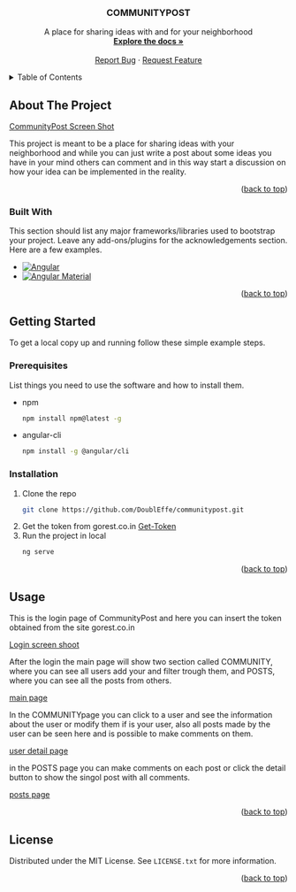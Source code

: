 <a name="readme-top"></a>


<!-- PROJECT LOGO -->
<br />
<div align="center">
 
  <h3 align="center">COMMUNITYPOST</h3>

  <p align="center">
    A place for sharing ideas with and for your neighborhood
    <br />
    <a href="https://github.com/DoublEffe/communitypost"><strong>Explore the docs »</strong></a>
    <br />
    <br />
    <a href="https://github.com/DoublEffe/communitypost/issues">Report Bug</a>
    ·
    <a href="https://github.com/DoublEffe/communitypost/issues">Request Feature</a>
  </p>
</div>



<!-- TABLE OF CONTENTS -->
<details>
  <summary>Table of Contents</summary>
  <ol>
    <li>
      <a href="#about-the-project">About The Project</a>
      <ul>
        <li><a href="#built-with">Built With</a></li>
      </ul>
    </li>
    <li>
      <a href="#getting-started">Getting Started</a>
      <ul>
        <li><a href="#prerequisites">Prerequisites</a></li>
        <li><a href="#installation">Installation</a></li>
      </ul>
    </li>
    <li><a href="#usage">Usage</a></li>
    <li><a href="#license">License</a></li>
  </ol>
</details>



<!-- ABOUT THE PROJECT -->
## About The Project

[CommunityPost Screen Shot](https://github.com/DoublEffe/communitypost/blob/main/Screenshot%20community.png)

This project is meant to be a place for sharing ideas with your neighborhood and while you can just write a post about some ideas you have in your mind
others can comment and in this way start a discussion on how your idea can be implemented in the reality.

<p align="right">(<a href="#readme-top">back to top</a>)</p>



### Built With

This section should list any major frameworks/libraries used to bootstrap your project. Leave any add-ons/plugins for the acknowledgements section. Here are a few examples.

* [![Angular][Angular-url]][Angular.io]
* [![Angular Material][Angular-material]][Angular-material.io]


<p align="right">(<a href="#readme-top">back to top</a>)</p>



<!-- GETTING STARTED -->
## Getting Started

To get a local copy up and running follow these simple example steps.

### Prerequisites

List things you need to use the software and how to install them.
* npm
  ```sh
  npm install npm@latest -g
  ```
* angular-cli
  ```sh
  npm install -g @angular/cli
  ```

### Installation

1. Clone the repo
   ```sh
   git clone https://github.com/DoublEffe/communitypost.git
   ```
2. Get the token from gorest.co.in
  [Get-Token](https://gorest.co.in/consumer/login)
3. Run the project in local
   ```sh
   ng serve
   ```

<p align="right">(<a href="#readme-top">back to top</a>)</p>



<!-- USAGE EXAMPLES -->
## Usage

This is the login page of CommunityPost and here you can insert the token obtained from the site gorest.co.in 

[Login screen shoot](https://github.com/DoublEffe/communitypost/blob/main/screenshoot/Screenshot-login.png)

After the login the main page will show two section called COMMUNITY, where you can see all users add your and filter trough them, and POSTS, where you can see all the posts from others.

[main page](https://github.com/DoublEffe/communitypost/blob/main/screenshoot/Screenshot%20community.png)

In the COMMUNITYpage you can click to a user and see the information about the user or modify them if is your user, also all posts made by the user can be seen here and is possible to make comments on them.

[user detail page](https://github.com/DoublEffe/communitypost/blob/main/screenshoot/Screenshot%20userdetail.png)

in the POSTS page you can make comments on each post or click the detail button to show the singol post with all comments.

[posts page](https://github.com/DoublEffe/communitypost/blob/main/screenshoot/Screenshot%20posts.png)


<p align="right">(<a href="#readme-top">back to top</a>)</p>


<!-- LICENSE -->
## License

Distributed under the MIT License. See `LICENSE.txt` for more information.

<p align="right">(<a href="#readme-top">back to top</a>)</p>




<!-- MARKDOWN LINKS & IMAGES -->
[Angular.io]: https://angular.io/
[Angular-url]: https://img.shields.io/badge/Angular-DD0031?style=for-the-badge&logo=angular&logoColor=white
[Angular-material]: https://img.shields.io/badge/Angular%20Material-8A2BE2
[Angular-material.io]: https://material.angular.io/
